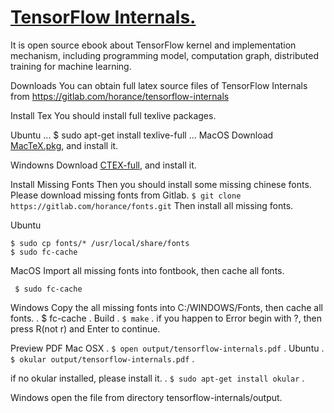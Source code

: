 # [TensorFlow Internals.](https://github.com/jaaleng/gitblog/issues/9)

It is open source ebook about TensorFlow kernel and implementation mechanism, including programming model, computation graph, distributed training for machine learning.

Downloads
You can obtain full latex source files of TensorFlow Internals from https://gitlab.com/horance/tensorflow-internals

Install Tex
You should install full texlive packages.

Ubuntu
...
$ sudo apt-get install texlive-full
...
MacOS
Download [MacTeX.pkg](http://tug.org/mactex/), and install it.

Windowns
Download [CTEX-full](http://www.ctex.org/CTeXDownload), and install it.

Install Missing Fonts
Then you should install some missing chinese fonts. Please download missing fonts from Gitlab.
`
$ git clone https://gitlab.com/horance/fonts.git
`
Then install all missing fonts.

Ubuntu
```
$ sudo cp fonts/* /usr/local/share/fonts
$ sudo fc-cache
```
MacOS
Import all missing fonts into fontbook, then cache all fonts.

`
$ sudo fc-cache`

Windows
Copy the all missing fonts into C:/WINDOWS/Fonts, then cache all fonts.
.
$ fc-cache
.
Build
.
`$ make`
.
if you happen to Error begin with ?, then press R(not r) and Enter to continue.

Preview PDF
Mac OSX
.
`$ open output/tensorflow-internals.pdf`
.
Ubuntu
.
`$ okular output/tensorflow-internals.pdf`
.

if no okular installed, please install it.
.
`$ sudo apt-get install okular`
.

Windows
open the file from directory tensorflow-internals/output.

